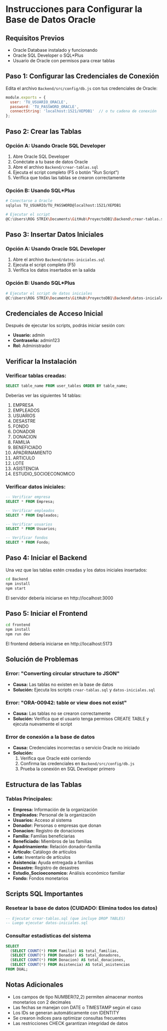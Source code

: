 # Instrucciones para Configurar la Base de Datos Oracle

## Requisitos Previos
- Oracle Database instalado y funcionando
- Oracle SQL Developer o SQL*Plus
- Usuario de Oracle con permisos para crear tablas

## Paso 1: Configurar las Credenciales de Conexión

Edita el archivo `Backend/src/config/db.js` con tus credenciales de Oracle:

```javascript
module.exports = {
  user: 'TU_USUARIO_ORACLE',
  password: 'TU_PASSWORD_ORACLE',
  connectString: 'localhost:1521/XEPDB1'  // o tu cadena de conexión
};
```

## Paso 2: Crear las Tablas

### Opción A: Usando Oracle SQL Developer

1. Abre Oracle SQL Developer
2. Conéctate a tu base de datos Oracle
3. Abre el archivo `Backend/crear-tablas.sql`
4. Ejecuta el script completo (F5 o botón "Run Script")
5. Verifica que todas las tablas se crearon correctamente

### Opción B: Usando SQL*Plus

```bash
# Conectarse a Oracle
sqlplus TU_USUARIO/TU_PASSWORD@localhost:1521/XEPDB1

# Ejecutar el script
@C:\Users\ROG STRIX\Documents\GitHub\ProyectoDB1\Backend\crear-tablas.sql
```

## Paso 3: Insertar Datos Iniciales

### Opción A: Usando Oracle SQL Developer

1. Abre el archivo `Backend/datos-iniciales.sql`
2. Ejecuta el script completo (F5)
3. Verifica los datos insertados en la salida

### Opción B: Usando SQL*Plus

```bash
# Ejecutar el script de datos iniciales
@C:\Users\ROG STRIX\Documents\GitHub\ProyectoDB1\Backend\datos-iniciales.sql
```

## Credenciales de Acceso Inicial

Después de ejecutar los scripts, podrás iniciar sesión con:

- **Usuario:** admin
- **Contraseña:** admin123
- **Rol:** Administrador

## Verificar la Instalación

### Verificar tablas creadas:

```sql
SELECT table_name FROM user_tables ORDER BY table_name;
```

Deberías ver las siguientes 14 tablas:
1. EMPRESA
2. EMPLEADOS
3. USUARIOS
4. DESASTRE
5. FONDO
6. DONADOR
7. DONACION
8. FAMILIA
9. BENEFICIADO
10. APADRINAMIENTO
11. ARTICULO
12. LOTE
13. ASISTENCIA
14. ESTUDIO_SOCIOECONOMICO

### Verificar datos iniciales:

```sql
-- Verificar empresa
SELECT * FROM Empresa;

-- Verificar empleados
SELECT * FROM Empleados;

-- Verificar usuarios
SELECT * FROM Usuarios;

-- Verificar fondos
SELECT * FROM Fondo;
```

## Paso 4: Iniciar el Backend

Una vez que las tablas estén creadas y los datos iniciales insertados:

```bash
cd Backend
npm install
npm start
```

El servidor debería iniciarse en http://localhost:3000

## Paso 5: Iniciar el Frontend

```bash
cd frontend
npm install
npm run dev
```

El frontend debería iniciarse en http://localhost:5173

## Solución de Problemas

### Error: "Converting circular structure to JSON"
- **Causa:** Las tablas no existen en la base de datos
- **Solución:** Ejecuta los scripts `crear-tablas.sql` y `datos-iniciales.sql`

### Error: "ORA-00942: table or view does not exist"
- **Causa:** Las tablas no se crearon correctamente
- **Solución:** Verifica que el usuario tenga permisos CREATE TABLE y ejecuta nuevamente el script

### Error de conexión a la base de datos
- **Causa:** Credenciales incorrectas o servicio Oracle no iniciado
- **Solución:**
  1. Verifica que Oracle esté corriendo
  2. Confirma las credenciales en `Backend/src/config/db.js`
  3. Prueba la conexión en SQL Developer primero

## Estructura de las Tablas

### Tablas Principales:
- **Empresa:** Información de la organización
- **Empleados:** Personal de la organización
- **Usuarios:** Acceso al sistema
- **Donador:** Personas o empresas que donan
- **Donacion:** Registro de donaciones
- **Familia:** Familias beneficiarias
- **Beneficiado:** Miembros de las familias
- **Apadrinamiento:** Relación donador-familia
- **Articulo:** Catálogo de artículos
- **Lote:** Inventario de artículos
- **Asistencia:** Ayuda entregada a familias
- **Desastre:** Registro de desastres
- **Estudio_Socioeconomico:** Análisis económico familiar
- **Fondo:** Fondos monetarios

## Scripts SQL Importantes

### Resetear la base de datos (CUIDADO: Elimina todos los datos)

```sql
-- Ejecutar crear-tablas.sql (que incluye DROP TABLES)
-- Luego ejecutar datos-iniciales.sql
```

### Consultar estadísticas del sistema

```sql
SELECT
  (SELECT COUNT(*) FROM Familia) AS total_familias,
  (SELECT COUNT(*) FROM Donador) AS total_donadores,
  (SELECT COUNT(*) FROM Donacion) AS total_donaciones,
  (SELECT COUNT(*) FROM Asistencia) AS total_asistencias
FROM DUAL;
```

## Notas Adicionales

- Los campos de tipo NUMBER(12,2) permiten almacenar montos monetarios con 2 decimales
- Las fechas se manejan con DATE o TIMESTAMP según el caso
- Los IDs se generan automáticamente con IDENTITY
- Se crearon índices para optimizar consultas frecuentes
- Las restricciones CHECK garantizan integridad de datos
